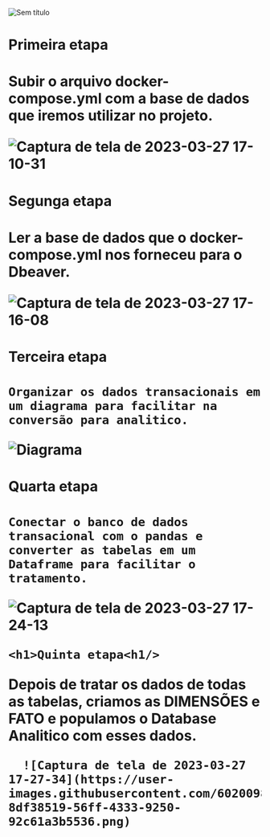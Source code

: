 ![Sem título](https://user-images.githubusercontent.com/60200989/228046715-84d57f17-ef91-4a5f-8dec-eb3d168fafdb.jpeg)


<h1>Primeira etapa<h1/>
  
Subir o arquivo docker-compose.yml com a base de dados que iremos utilizar no projeto.
  
 ![Captura de tela de 2023-03-27 17-10-31](https://user-images.githubusercontent.com/60200989/228055433-c20e892b-55f9-4344-aada-c9b0009e9ed2.png)
  
  <h1>Segunga etapa<h1/>
    
  
  Ler a base de dados que o docker-compose.yml nos forneceu para o Dbeaver.
    
    
    
![Captura de tela de 2023-03-27 17-16-08](https://user-images.githubusercontent.com/60200989/228056484-5fa52d94-dce7-49b0-8eff-895b64ae42d6.png)
    
    
  <h1>Terceira etapa<h1/>
    
   
    
    Organizar os dados transacionais em um diagrama para facilitar na conversão para analitico.
    
    
    
    
   ![Diagrama](https://user-images.githubusercontent.com/60200989/228056996-cd9692e8-fd8c-4463-82ec-3038acd8eea7.png)
    
  <h1>Quarta etapa<h1/>
    
   
    Conectar o banco de dados transacional com o pandas e converter as tabelas em um Dataframe para facilitar o tratamento.
    
    
![Captura de tela de 2023-03-27 17-24-13](https://user-images.githubusercontent.com/60200989/228058043-7e289f98-2834-41c8-bca4-cc8f3ddc53df.png)
    
    <h1>Quinta etapa<h1/>
      
 Depois de tratar os dados de todas as tabelas, criamos as DIMENSÕES e FATO e populamos o Database Analitico com esses dados.
      
      ![Captura de tela de 2023-03-27 17-27-34](https://user-images.githubusercontent.com/60200989/228059217-8df38519-56ff-4333-9250-92c61a3b5536.png)


    
    
  

    

